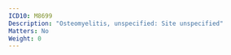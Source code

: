 ```yaml
---
ICD10: M8699
Description: "Osteomyelitis, unspecified: Site unspecified"
Matters: No
Weight: 0
---
```


